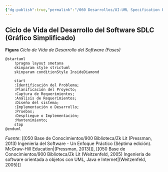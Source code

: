 ```yaml
---
{"dg-publish":true,"permalink":"/060 Desarrollos/UI-UML Specification Framework (UUSF)/01 Overview/Zk Ciclo de Vida del Desarrollo del Software SDLC (Gráfico Simplificado)/","tags":["digitalGarden","sdlc"]}
---
```


## Ciclo de Vida del Desarrollo del Software SDLC (Gráfico Simplificado)

**Figura**
_Ciclo de Vida de Desarrollo del Software (Fases)_
```plantuml
@startuml
	!pragma layout smetana
	skinparam style strictuml
	skinparam conditionStyle InsideDiamond
	
	start
	:Identificación del Problema;
	:Planificación del Proyecto;
	:Captura de Requerimientos;
	:Análisis de Requerimientos;
	:Diseño del sistema;
	:Implementación o Desarrollo;
	:Pruebas;
	:Despliegue o Implementación;
	:Mantenimiento;
	stop
@enduml
```

_Fuente_: [[050 Base de Conocimientos/900 Biblioteca/Zk Lit (Pressman, 2013) Ingeniería del Software - Un Enfoque Práctico (Séptima edición). McGraw-Hill Education\|(Pressman, 2013)]], [[050 Base de Conocimientos/900 Biblioteca/Zk Lit (Weitzenfeld, 2005) Ingenieria de software orientada a objetos con UML, Java e Internet\|(Weitzenfeld, 2005)]]
